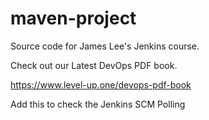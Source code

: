 # maven-project
Source code for James Lee's Jenkins course.

Check out our Latest DevOps PDF book.

https://www.level-up.one/devops-pdf-book

Add this to check the Jenkins SCM Polling
